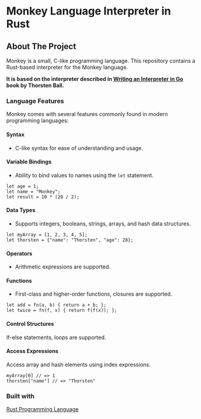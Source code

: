 # Monkey Language Interpreter in Rust

## About The Project

Monkey is a small, C-like programming language. This repository contains a
Rust-based interpreter for the Monkey language.

**It is based on the interpreter described in
[Writing an Interpreter in Go](https://interpreterbook.com/) book by Thorsten
Ball.**

### Language Features

Monkey comes with several features commonly found in modern programming
languages:

#### Syntax

- C-like syntax for ease of understanding and usage.

#### Variable Bindings

- Ability to bind values to names using the `let` statement.

```monkey
let age = 1;
let name = "Monkey";
let result = 10 * (20 / 2);
```

#### Data Types

- Supports integers, booleans, strings, arrays, and hash data structures.

```monkey
let myArray = [1, 2, 3, 4, 5];
let thorsten = {"name": "Thorsten", "age": 28};
```

#### Operators

- Arithmetic expressions are supported.

#### Functions

- First-class and higher-order functions, closures are supported.

```monkey
let add = fn(a, b) { return a + b; };
let twice = fn(f, x) { return f(f(x)); };
```

#### Control Structures

If-else statements, loops are supported.

#### Access Expressions

Access array and hash elements using index expressions.

```monkey
myArray[0] // => 1
thorsten["name"] // => "Thorsten"
```

### Built with

[Rust Programming Language](https://www.rust-lang.org/)
